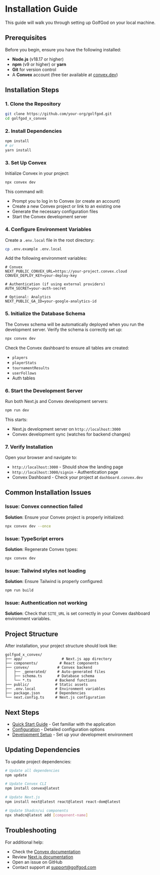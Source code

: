 # Installation Guide

This guide will walk you through setting up GolfGod on your local machine.

## Prerequisites

Before you begin, ensure you have the following installed:

- **Node.js** (v18.17 or higher)
- **npm** (v9 or higher) or **yarn**
- **Git** for version control
- A **Convex** account (free tier available at [convex.dev](https://convex.dev))

## Installation Steps

### 1. Clone the Repository

```bash
git clone https://github.com/your-org/golfgod.git
cd golfgod_x_convex
```

### 2. Install Dependencies

```bash
npm install
# or
yarn install
```

### 3. Set Up Convex

Initialize Convex in your project:

```bash
npx convex dev
```

This command will:
- Prompt you to log in to Convex (or create an account)
- Create a new Convex project or link to an existing one
- Generate the necessary configuration files
- Start the Convex development server

### 4. Configure Environment Variables

Create a `.env.local` file in the root directory:

```bash
cp .env.example .env.local
```

Add the following environment variables:

```env
# Convex
NEXT_PUBLIC_CONVEX_URL=https://your-project.convex.cloud
CONVEX_DEPLOY_KEY=your-deploy-key

# Authentication (if using external providers)
AUTH_SECRET=your-auth-secret

# Optional: Analytics
NEXT_PUBLIC_GA_ID=your-google-analytics-id
```

### 5. Initialize the Database Schema

The Convex schema will be automatically deployed when you run the development server. Verify the schema is correctly set up:

```bash
npx convex dev
```

Check the Convex dashboard to ensure all tables are created:
- `players`
- `playerStats`
- `tournamentResults`
- `userFollows`
- Auth tables

### 6. Start the Development Server

Run both Next.js and Convex development servers:

```bash
npm run dev
```

This starts:
- Next.js development server on `http://localhost:3000`
- Convex development sync (watches for backend changes)

### 7. Verify Installation

Open your browser and navigate to:
- `http://localhost:3000` - Should show the landing page
- `http://localhost:3000/signin` - Authentication page
- Convex Dashboard - Check your project at `dashboard.convex.dev`

## Common Installation Issues

### Issue: Convex connection failed

**Solution**: Ensure your Convex project is properly initialized:
```bash
npx convex dev --once
```

### Issue: TypeScript errors

**Solution**: Regenerate Convex types:
```bash
npx convex dev
```

### Issue: Tailwind styles not loading

**Solution**: Ensure Tailwind is properly configured:
```bash
npm run build
```

### Issue: Authentication not working

**Solution**: Check that `SITE_URL` is set correctly in your Convex dashboard environment variables.

## Project Structure

After installation, your project structure should look like:

```
golfgod_x_convex/
├── app/                  # Next.js app directory
├── components/          # React components
├── convex/             # Convex backend
│   ├── _generated/     # Auto-generated files
│   ├── schema.ts       # Database schema
│   └── *.ts           # Backend functions
├── public/            # Static assets
├── .env.local         # Environment variables
├── package.json       # Dependencies
└── next.config.ts     # Next.js configuration
```

## Next Steps

- [Quick Start Guide](./quick-start.md) - Get familiar with the application
- [Configuration](./configuration.md) - Detailed configuration options
- [Development Setup](../development/setup.md) - Set up your development environment

## Updating Dependencies

To update project dependencies:

```bash
# Update all dependencies
npm update

# Update Convex CLI
npm install convex@latest

# Update Next.js
npm install next@latest react@latest react-dom@latest

# Update Shadcn/ui components
npx shadcn@latest add [component-name]
```

## Troubleshooting

For additional help:
- Check the [Convex documentation](https://docs.convex.dev)
- Review [Next.js documentation](https://nextjs.org/docs)
- Open an issue on GitHub
- Contact support at support@golfgod.com